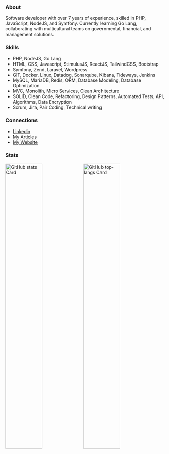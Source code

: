 <h3 class="text-left">About</h3>
<p className="mt-4 text-gray-500 sm:text-xl">
  Software developer with over 7 years of experience, skilled in PHP, JavaScript, NodeJS, and Symfony. Currently learning Go Lang, collaborating with multicultural teams on governmental, financial, and management solutions.
</p>

<h3 class="text-left">Skills</h3>
<p className="mt-4 text-gray-500 sm:text-xl">
  <ul className="list-disc pl-6">
    <li>PHP, NodeJS, Go Lang</li>
    <li>HTML, CSS, Javascript, StimulusJS, ReactJS, TailwindCSS, Bootstrap</li>
    <li>Symfony, Zend, Laravel, Wordpress</li>
    <li>GIT, Docker, Linux, Datadog, Sonarqube, Kibana, Tideways, Jenkins</li>
    <li>MySQL, MariaDB, Redis, ORM, Database Modeling, Database Optimization</li>
    <li>MVC, Monolith, Micro Services, Clean Architecture</li>
    <li>SOLID, Clean Code, Refactoring, Design Patterns, Automated Tests, API, Algorithms, Data Encryption</li>
    <li>Scrum, Jira, Pair Coding, Technical writing</li>
  </ul>
</p>

<h3 class="text-left">Connections</h3>
<p className="mt-4 text-gray-500 sm:text-xl">
  <ul className="list-disc pl-6">
    <li><a href="https://www.linkedin.com/in/raziel-rodrigues/" target="_blank">Linkedin</a><br></li>
    <li><a href="https://dev.to/razielrodrigues" target="_blank">My Articles</a><br></li>
    <li><a href="https://razielrodrigues.vercel.app/" target="_blank">My Website</a></li>
  </ul>
</p>

<h3 class="text-left">Stats</h3>
<p align="left">
  <img width="48%" src="https://github-readme-stats.vercel.app/api?username=razielrodrigues&theme=default&cache_seconds=1800&border_radius=4&hide_title=false&hide_rank=false&show_icons=true&include_all_commits=true&line_height=25" alt="GitHub stats Card" />
  <img width="48%" src="https://github-readme-stats.vercel.app/api/top-langs?username=razielrodrigues&theme=default&cache_seconds=1800&border_radius=4&hide_title=false&layout=compact&langs_count=5&card_width=400&hide_progress=false" alt="GitHub top-langs Card" />
</p>
